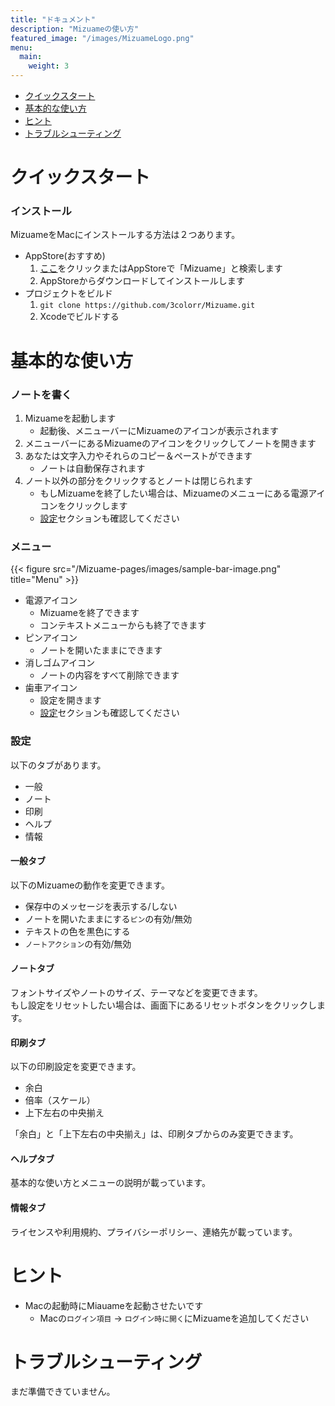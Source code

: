 ```yaml
---
title: "ドキュメント"
description: "Mizuameの使い方"
featured_image: "/images/MizuameLogo.png"
menu:
  main:
    weight: 3
---
```

- [クイックスタート](#クイックスタート)
- [基本的な使い方](#基本的な使い方)
- [ヒント](#ヒント)
- [トラブルシューティング](#トラブルシューティング)

# クイックスタート
### インストール
MizuameをMacにインストールする方法は２つあります。  
- AppStore(おすすめ)
   1. [ここ](https://apps.apple.com/jp/app/mizuame/id6458394832?mt=12)をクリックまたはAppStoreで「Mizuame」と検索します
   1. AppStoreからダウンロードしてインストールします
- プロジェクトをビルド
   1. `git clone https://github.com/3colorr/Mizuame.git`
   1. Xcodeでビルドする

# 基本的な使い方
### ノートを書く
1. Mizuameを起動します
   - 起動後、メニューバーにMizuameのアイコンが表示されます
1. メニューバーにあるMizuameのアイコンをクリックしてノートを開きます
1. あなたは文字入力やそれらのコピー＆ペーストができます
   - ノートは自動保存されます
1. ノート以外の部分をクリックするとノートは閉じられます
   - もしMizuameを終了したい場合は、Mizuameのメニューにある電源アイコンをクリックします
   - [設定](#設定)セクションも確認してください

### メニュー
{{< figure src="/Mizuame-pages/images/sample-bar-image.png" title="Menu" >}}
- 電源アイコン
   - Mizuameを終了できます
   - コンテキストメニューからも終了できます
- ピンアイコン
   - ノートを開いたままにできます
- 消しゴムアイコン
   - ノートの内容をすべて削除できます
- 歯車アイコン
   - 設定を開きます
   - [設定](#設定)セクションも確認してください

### 設定
以下のタブがあります。  
- 一般
- ノート
- 印刷
- ヘルプ
- 情報

#### 一般タブ
以下のMizuameの動作を変更できます。  
- 保存中のメッセージを表示する/しない
- ノートを開いたままにする`ピン`の有効/無効
- テキストの色を黒色にする
- `ノートアクション`の有効/無効

#### ノートタブ
フォントサイズやノートのサイズ、テーマなどを変更できます。  
もし設定をリセットしたい場合は、画面下にあるリセットボタンをクリックします。  

#### 印刷タブ
以下の印刷設定を変更できます。  
- 余白
- 倍率（スケール）
- 上下左右の中央揃え

「余白」と「上下左右の中央揃え」は、印刷タブからのみ変更できます。  

#### ヘルプタブ
基本的な使い方とメニューの説明が載っています。  

#### 情報タブ
ライセンスや利用規約、プライバシーポリシー、連絡先が載っています。  

# ヒント
- Macの起動時にMiauameを起動させたいです
   - Macの`ログイン項目` -> `ログイン時に開く`にMizuameを追加してください

# トラブルシューティング
まだ準備できていません。  
